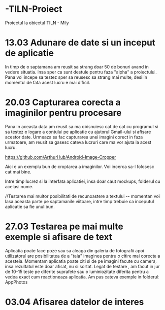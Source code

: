 # -TILN-Proiect
Proiectul la obiectul TILN - Mily


# 13.03 Adunare de date si un inceput de aplicatie

  In timp de o saptamana am reusit sa strang doar 50 de bonuri avand in vedere situatia. Insa sper ca sunt destule pentru faza "alpha" a proiectului. Pana voi incepe sa testez sper sa reusesc sa strang mai multe, desi in momentul de fata acest lucru e mai dificil.


# 20.03 Capturarea corecta a imaginilor pentru procesare

  Pana in aceasta data am reusit sa ma obisnuiesc cat de cat cu programul si sa testez o logare a contului pe aplicatie cu ajutorul Gmail-ului si afisare acestor date. Urmeaza sa fac capturarea unei imagini corect in faza urmatoare, am reusit sa gasesc cateva lucruri care ma vor ajuta la acest lucru.
  
  https://github.com/ArthurHub/Android-Image-Cropper
  
  Aici e un exemplu bun de croptarea a imaginilor. Voi incerca sa-l folosesc cat mai bine.
  
  Intre timp lucrez si la interfata aplicatiei, insa doar caut mockups, folderul cu acelasi nume.

//Testarea mai multor posibilitati de recunoastere a textului -- momentan voi lasa aceasta parte pe saptamanile viitoare, intre timp trebuie ca inceputul aplicatie sa fie unul bun.


# 27.03 Testarea pe mai multe exemple si afisare de text

   Aplicatia poate face poze sau sa aleaga din galeria de fotografii apoi utilizatorul are posibilitatea de a "taia" imaginea pentru o citire mai corecta a acesteia.
  Momentam aplicatia poate citi si de pe imagini facute cu camera, insa rezultatul este doar afisat, nu si sortat. 
    Legat de testare , am facut in jur de 10-15 teste pe diferite suprafete sau o luminiozitate diferita pentru a vedea exact cum reactioneaza aplicatia.
  Am pus cateva exemple in folderul: AppPhotos

# 03.04 Afisarea datelor de interes
